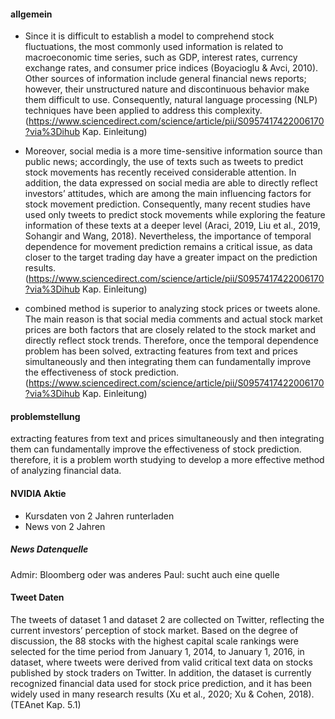#### allgemein
- Since it is difficult to establish a model to comprehend stock fluctuations, the most commonly used information is related to macroeconomic time series, such as GDP, interest rates, currency exchange rates, and consumer price indices (Boyacioglu & Avci, 2010). Other sources of information include general financial news reports; however, their unstructured nature and discontinuous behavior make them difficult to use. Consequently, natural language processing (NLP) techniques have been applied to address this complexity.
(https://www.sciencedirect.com/science/article/pii/S0957417422006170?via%3Dihub Kap. Einleitung)

- Moreover, social media is a more time-sensitive information source than public news; accordingly, the use of texts such as tweets to predict stock movements has recently received considerable attention. In addition, the data expressed on social media are able to directly reflect investors’ attitudes, which are among the main influencing factors for stock movement prediction. Consequently, many recent studies have used only tweets to predict stock movements while exploring the feature information of these texts at a deeper level (Araci, 2019, Liu et al., 2019, Sohangir and Wang, 2018). Nevertheless, the importance of temporal dependence for movement prediction remains a critical issue, as data closer to the target trading day have a greater impact on the prediction results.
(https://www.sciencedirect.com/science/article/pii/S0957417422006170?via%3Dihub Kap. Einleitung)

- combined method is superior to analyzing stock prices or tweets alone. The main reason is that social media comments and actual stock market prices are both factors that are closely related to the stock market and directly reflect stock trends. Therefore, once the temporal dependence problem has been solved, extracting features from text and prices simultaneously and then integrating them can fundamentally improve the effectiveness of stock prediction.
(https://www.sciencedirect.com/science/article/pii/S0957417422006170?via%3Dihub Kap. Einleitung)

#### problemstellung
extracting features from text and prices simultaneously and then integrating them can fundamentally improve the effectiveness of stock prediction. therefore, it is a problem worth studying to develop a more effective method of analyzing financial data.

#### NVIDIA Aktie
- Kursdaten von 2 Jahren runterladen  
- News von 2 Jahren

##### News Datenquelle
Admir: Bloomberg oder was anderes
Paul: sucht auch eine quelle

#### Tweet Daten
The tweets of dataset 1 and dataset 2 are collected on Twitter, reflecting the current investors’
perception of stock market. Based on the degree of discussion, the 88
stocks with the highest capital scale rankings were selected for the time
period from January 1, 2014, to January 1, 2016, in dataset, where
tweets were derived from valid critical text data on stocks published by
stock traders on Twitter. In addition, the dataset is currently recognized
financial data used for stock price prediction, and it has been widely
 used in many research results (Xu et al., 2020; Xu & Cohen, 2018).
 (TEAnet Kap. 5.1)
